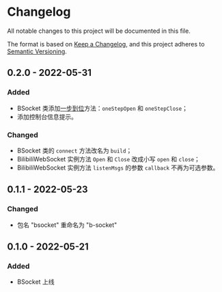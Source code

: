 # Changelog
All notable changes to this project will be documented in this file.

The format is based on [Keep a Changelog](https://keepachangelog.com/en/1.0.0/),
and this project adheres to [Semantic Versioning](https://semver.org/spec/v2.0.0.html).

<!-- ## Unreleased -->

## 0.2.0 - 2022-05-31
### Added
- BSocket 类添加[一步到位](README.md#一步到位)方法：`oneStepOpen` 和 `oneStepClose`；
- 添加控制台信息提示。

### Changed
- BSocket 类的 `connect` 方法改名为 `build`；
- BilibiliWebSocket 实例方法 `Open` 和 `Close` 改成小写 `open` 和 `close`；
- BilibiliWebSocket 实例方法 `listenMsgs` 的参数 `callback` 不再为可选参数。

## 0.1.1 - 2022-05-23
### Changed
- 包名 "bsocket" 重命名为 "b-socket"

## 0.1.0 - 2022-05-21
### Added
- BSocket 上线
